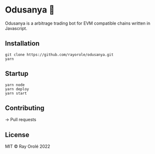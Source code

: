 # Odusanya 🐙

Odusanya is a arbitrage trading bot for EVM compatible chains written in Javascript.

## Installation

```shell
git clone https://github.com/rayorole/odusanya.git
yarn
```
## Startup

```shell
yarn node
yarn deploy
yarn start
```

## Contributing

-> Pull requests

## License

MIT © Ray Orolé 2022